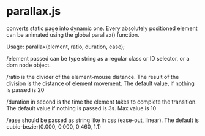 # parallax.js 
converts static page into dynamic one. Every absolutely positioned element can be animated using the global parallax() function.

Usage:
 parallax(element, ratio, duration, ease);
 
 /element passed can be type string as a regular class or ID selector, or a dom node object. 
 
 /ratio is the divider of the element-mouse distance. The result of the division is the distance of element movement. The default value, if nothing is passed is 20
 
 /duration in second is the time the element takes to complete the transition. The default value if nothing is passed is 3s. Max value is 10
 
 /ease should be passed as string like in css (ease-out, linear). The default is cubic-bezier(0.000, 0.000, 0.460, 1.1)
